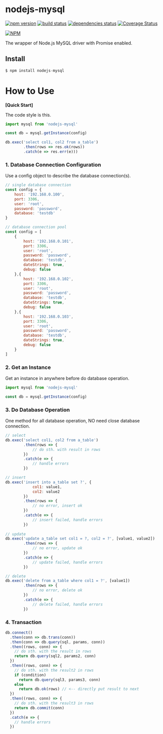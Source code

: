 # nodejs-mysql

[![npm version](https://badge.fury.io/js/nodejs-mysql.svg)](https://badge.fury.io/js/nodejs-mysql) [![build status](https://travis-ci.org/alsey/nodejs-mysql.svg?branch=master)](https://travis-ci.org/alsey/nodejs-mysql) [![dependencies status](https://david-dm.org/alsey/nodejs-mysql.png)](https://david-dm.org/alsey/nodejs-mysql) [![Coverage Status](https://coveralls.io/repos/github/alsey/nodejs-mysql/badge.svg?branch=master)](https://coveralls.io/github/alsey/nodejs-mysql?branch=master)

[![NPM](https://nodei.co/npm/nodejs-mysql.png?compact=true)](https://nodei.co/npm/nodejs-mysql/)

The wrapper of Node.js MySQL driver with Promise enabled.

## Install

```javascript
$ npm install nodejs-mysql
```

# How to Use

**[Quick Start]**

The code style is this.

```javascript
import mysql from 'nodejs-mysql'

const db = mysql.getInstance(config)

db.exec('select col1, col2 from a_table')
		.then(rows => res.ok(rows))
		.catch(e => res.err(e)))
```

### 1. Database Connection Configuration

Use a config object to describe the database connection(s).

```javascript
// single database connection
const config = {
	host: '192.168.0.100',
	port: 3306,
	user: 'root',
	password: 'password',
	database: 'testdb'
}

// database connection pool
const config = [
	{
		host: '192.168.0.101',
		port: 3306,
		user: 'root',
		password: 'password',
		database: 'testdb',
		dateStrings: true,
		debug: false
	},{
		host: '192.168.0.102',
		port: 3306,
		user: 'root',
		password: 'password',
		database: 'testdb',
		dateStrings: true,
		debug: false
	},{
		host: '192.168.0.103',
		port: 3306,
		user: 'root',
		password: 'password',
		database: 'testdb',
		dateStrings: true,
		debug: false
	}
]
```

### 2. Get an Instance

Get an instance in anywhere before do database operation.

```javascript
import mysql from 'nodejs-mysql'

const db = mysql.getInstance(config)
```

### 3. Do Database Operation

One method for all database operation, NO need close database connection.

```javascript
// select
db.exec('select col1, col2 from a_table')
		.then(rows => {
			// do sth. with result in rows
		})
		.catch(e => {
			// handle errors
		})

// insert
db.exec('insert into a_table set ?', {
			col1: value1,
			col2: value2
		})
		.then(rows => {
			// no error, insert ok
		})
		.catch(e => {
			// insert failed, handle errors
		})
		
// update
db.exec('update a_table set col1 = ?, col2 = ?', [value1, value2])
		.then(rows => {
			// no error, update ok
		})
		.catch(e => {
			// update failed, handle errors
		})

// delete
db.exec('delete from a_table where col1 = ?', [value1])
		.then(rows => {
			// no error, delete ok
		})
		.catch(e => {
			// delete failed, handle errors
		})
```

### 4. Transaction

```javascript
db.connect()
  .then(conn => db.trans(conn))
  .then(conn => db.query(sql, params, conn))
  .then((rows, conn) => {
    // do sth. with the result in rows
    return db.query(sql2, params2, conn)
  })
  .then((rows, conn) => {
    // do sth. with the result2 in rows
    if (condition)
      return db.query(sql3, params3, conn)
    else
      return db.ok(rows) // <-- directly put result to next
  })
  .then((rows, conn) => {
    // do sth. with the result3 in rows
    return db.commit(conn)
  })
  .catch(e => {
    // handle errors
  })
```
